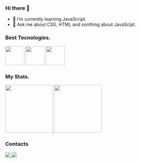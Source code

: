 ### Hi there 👋

- 🌱 I’m currently learning JavaScript.
- 💬 Ask me about CSS, HTML and sonthing about JavaScipt.

### Best Tecnologies.

<div>
  <img src="https://cdn.jsdelivr.net/gh/devicons/devicon/icons/html5/html5-original-wordmark.svg" width="60"/>
  <img src="https://cdn.jsdelivr.net/gh/devicons/devicon/icons/css3/css3-original-wordmark.svg" width="60"/>
  <img src="https://cdn.jsdelivr.net/gh/devicons/devicon/icons/javascript/javascript-original.svg" width="60"/>
</div>

### My Stats.
<div>
  <a href="https://github.com/nesantana">
    <img height="150em" src="https://github-readme-stats.vercel.app/api/top-langs/?username=Thiagobf1&layout=compact&langs_count=7&theme=dark"/>
    <img height="150em" src="https://github-readme-stats.vercel.app/api?username=Thiagobf1&show_icons=true&theme=dark&include_all_commits=true&count_private=true"/>
  </a>
</div>

### Contacts 
<div>
<a href= "https://instagram.com/thiagob.f">
<img src= "https://img.shields.io/badge/Instagram-E4405F?style=for-the-badge&logo=instagram&logoColor=white" />
</a    
</div
<div>  
<a href= "www.linkedin.com/in/thiago-feijó-257349205"> 
<img src= "https://img.shields.io/badge/LinkedIn-0077B5?style=for-the-badge&logo=linkedin&logoColor=white"/> 
</a
</div>  
